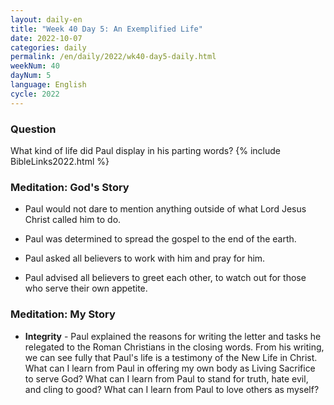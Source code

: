 ```yaml
---
layout: daily-en
title: "Week 40 Day 5: An Exemplified Life"
date: 2022-10-07
categories: daily
permalink: /en/daily/2022/wk40-day5-daily.html
weekNum: 40
dayNum: 5
language: English
cycle: 2022
---
```

### Question     
What kind of life did Paul display in his parting words?
{% include BibleLinks2022.html %} 

### Meditation: God's Story   
+ Paul would not dare to mention anything outside of what Lord Jesus Christ called him to do. 

+ Paul was determined to spread the gospel to the end of the earth. 

+ Paul asked all believers to work with him and pray for him. 

+ Paul advised all believers to greet each other, to watch out for those who serve their own appetite. 

### Meditation: My Story   
+ **Integrity** - Paul explained the reasons for writing the letter and tasks he relegated to the Roman Christians in the closing words. From his writing, we can see fully that Paul's life is a testimony of the New Life in Christ. 
What can I learn from Paul in offering my own body as Living Sacrifice to serve God? What can I learn from Paul to stand for truth, hate evil, and cling to good? What can I learn from Paul to love others as myself?

